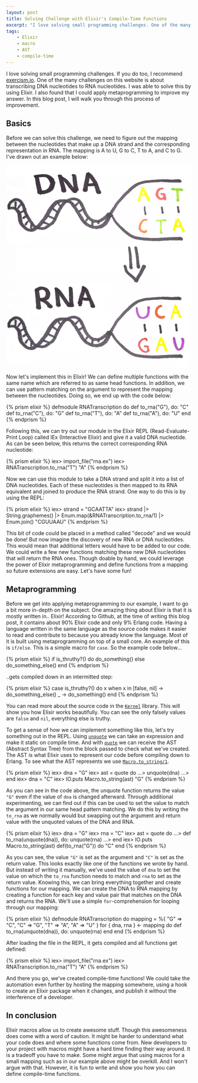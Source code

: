 ```yaml
---
layout: post
title: Solving Challenge with Elixir's Compile-Time Functions
excerpt: "I love solving small programming challenges. One of the many challenges on this website is about transcribing DNA nucleotides to RNA nucleotides. I was able to solve this by using Elixir."
tags:
    - Elixir
    - macro
    - AST
    - compile-time
---
```


I love solving small programming challenges. If you do too, I recommend [exercism.io](exercism.io). One of the many challenges on this website is about transcribing DNA nucleotides to RNA nucleotides. I was able to solve this by using Elixir. I also found that I could apply metaprogramming to improve my answer. In this blog post, I will walk you through this process of improvement.

## Basics

Before we can solve this challenge, we need to figure out the mapping between the nucleotides that make up a DNA strand and the corresponding representation in RNA. The mapping is A to U, G to C, T to A, and C to G. I've drawn out an example below:

![](/assets/2019-05-01-solving-challenges-with-elixirs-compile-time-function/rna_transcription.jpg)

Now let's implement this in Elixir! We can define multiple functions with the same name which are referred to as same head functions. In addition, we can use pattern matching on the argument to represent the mapping between the nucleotides. Doing so, we end up with the code below:

{% prism elixir %}
defmodule RNATranscription do
  def to_rna("G"), do: "C"
  def to_rna("C"), do: "G"
  def to_rna("T"), do: "A"
  def to_rna("A"), do: "U"
end
{% endprism %}

Following this, we can try out our module in the Elixir REPL (Read-Evaluate-Print Loop) called IEx (Interactive Elixir) and give it a valid DNA nucleotide. As can be seen below, this returns the correct corresponding RNA nucleotide:

{% prism elixir %}
iex> import_file("rna.ex")
iex> RNATranscription.to_rna("T")
"A"
{% endprism %}

Now we can use this module to take a DNA strand and split it into a list of DNA nucleotides. Each of these nucleotides is then mapped to its RNA equivalent and joined to produce the RNA strand. One way to do this is by using the REPL:

{% prism elixir %}
iex> strand = "GCAATTA"
iex> strand |> String.graphemes() |> Enum.map(&RNATranscription.to_rna/1) |> Enum.join()
"CGUUAAU"
{% endprism %}

This bit of code could be placed in a method called "decode" and we would be done! But now imagine the discovery of new RNA or DNA nucleotides. This would mean that additional letters would have to be added to our code. We could write a few new functions matching these new DNA nucleotides that will return the RNA ones. Though doable by hand, we could leverage the power of Elixir metaprogramming and define functions from a mapping so future extensions are easy. Let's have some fun!

## Metaprogramming

Before we get into applying metaprogramming to our example, I want to go a bit more in-depth on the subject. One amazing thing about Elixir is that it is mostly written in.. Elixir! According to Github, at the time of writing this blog post, it contains about 90% Elixir code and only 9% Erlang code. Having a language written in the same language as the source code makes it easier to read and contribute to because you already know the language. Most of it is built using metaprogramming on top of a small core. An example of this is `if/else`. This is a simple macro for `case`. So the example code below...

{% prism elixir %}
if is_thruthy?() do
  do_something()
else
  do_something_else()
end
{% endprism %}

..gets compiled down in an intermitted step:

{% prism elixir %}
case is_thruthy?() do
  x when x in [false, nil] ->
    do_something_else()
  _ ->
    do_something()
end
{% endprism %}

You can read more about the source code in the [`Kernel`](https://github.com/elixir-lang/elixir/blob/master/lib/elixir/lib/kernel.ex#L3093) library. This will show you how Elixir works beautifully. You can see the only falsely values are `false` and `nil`, everything else is truthy.

To get a sense of how we can implement something like this, let's try something out in the REPL. Using [`unquote`](<https://hexdocs.pm/elixir/Kernel.SpecialForms.html#unquote/1>) we can take an expression and make it static on compile time. And with [`quote`](<https://hexdocs.pm/elixir/Kernel.SpecialForms.html#quote/2>) we can receive the AST (Abstract Syntax Tree) from the block passed to check what we've created. The AST is what Elixir uses to represent our code before compiling down to Erlang. To see what the AST represents we use [`Macro.to_string/1`](<https://hexdocs.pm/elixir/Macro.html#to_string/2>).

{% prism elixir %}
iex> dna = "G"
iex> ast = quote do
...> unquote(dna)
...> end
iex> dna = "C"
iex> IO.puts Macro.to_string(ast)
"G"
{% endprism %}

As you can see in the code above, the unquote function returns the value `"G"` even if the value of `dna` is changed afterward. Through additional experimenting, we can find out if this can be used to set the value to match the argument in our same head pattern matching. We do this by writing the `to_rna` as we normally would but swapping out the argument and return value with the unquoted values of the DNA and RNA.

{% prism elixir %}
iex> dna = "G"
iex> rna = "C"
iex> ast = quote do
...> def to_rna(unquote(dna)), do: unquote(rna)
...> end
iex> IO.puts Macro.to_string(ast)
def(to_rna("G")) do
  "C"
end
{% endprism %}

As you can see, the value `"G"` is set as the argument and `"C"` is set as the return value. This looks exactly like one of the functions we wrote by hand. But instead of writing it manually, we've used the value of `dna` to set the value on which the `to_rna` function needs to match and `rna` to set as the return value. Knowing this, we can bring everything together and create functions for our mapping. We can create the DNA to RNA mapping by creating a function for each key and value pair that matches on the DNA and returns the RNA. We'll use a simple `for`-comprehension for looping through our mapping:

{% prism elixir %}
defmodule RNATranscription do
  mapping = %{ "G" => "C", "C" => "G", "T" => "A", "A" => "U" }
  for { dna, rna } <- mapping do
    def to_rna(unquote(dna)), do: unquote(rna)
  end
end
{% endprism %}

After loading the file in the REPL,  it gets compiled and all functions get defined:

{% prism elixir %}
iex> import_file("rna.ex")
iex> RNATranscription.to_rna("T")
"A"
{% endprism %}

And there you go, we've created compile-time functions! We could take the automation even further by hosting the mapping somewhere, using a hook to create an Elixir package when it changes, and publish it without the interference of a developer.

## In conclusion

Elixir macros allow us to create awesome stuff. Though this awesomeness does come with a word of caution. It might be harder to understand what your code does and where some functions come from. New developers to your project with macros might have a hard time finding their way around. It is a tradeoff you have to make. Some might argue that using macros for a small mapping such as in our example above might be overkill. And I won't argue with that. However, it is fun to write and show you how you can define compile-time functions.


